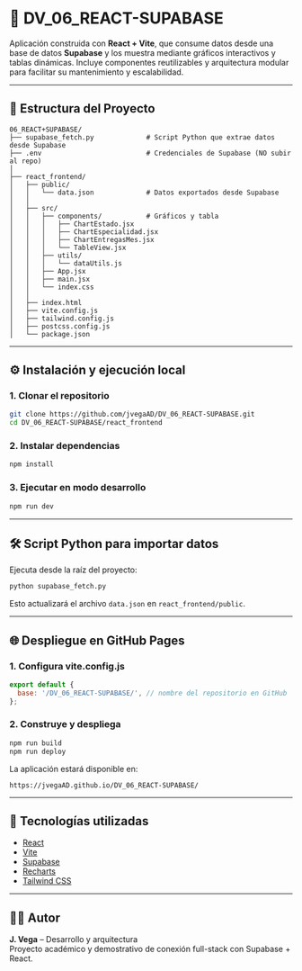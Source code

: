 # 🚀 DV_06_REACT-SUPABASE

Aplicación construida con **React + Vite**, que consume datos desde una base de datos **Supabase** y los muestra mediante gráficos interactivos y tablas dinámicas. Incluye componentes reutilizables y arquitectura modular para facilitar su mantenimiento y escalabilidad.

---

## 📁 Estructura del Proyecto

```
06_REACT+SUPABASE/
├── supabase_fetch.py             # Script Python que extrae datos desde Supabase
├── .env                          # Credenciales de Supabase (NO subir al repo)
│
├── react_frontend/
│   ├── public/
│   │   └── data.json             # Datos exportados desde Supabase
│   │
│   ├── src/
│   │   ├── components/           # Gráficos y tabla
│   │   │   ├── ChartEstado.jsx
│   │   │   ├── ChartEspecialidad.jsx
│   │   │   ├── ChartEntregasMes.jsx
│   │   │   └── TableView.jsx
│   │   ├── utils/
│   │   │   └── dataUtils.js
│   │   ├── App.jsx
│   │   ├── main.jsx
│   │   └── index.css
│   │
│   ├── index.html
│   ├── vite.config.js
│   ├── tailwind.config.js
│   ├── postcss.config.js
│   └── package.json
```

---

## ⚙️ Instalación y ejecución local

### 1. Clonar el repositorio

```bash
git clone https://github.com/jvegaAD/DV_06_REACT-SUPABASE.git
cd DV_06_REACT-SUPABASE/react_frontend
```

### 2. Instalar dependencias

```bash
npm install
```

### 3. Ejecutar en modo desarrollo

```bash
npm run dev
```

---

## 🛠️ Script Python para importar datos

Ejecuta desde la raíz del proyecto:

```bash
python supabase_fetch.py
```

Esto actualizará el archivo `data.json` en `react_frontend/public`.

---

## 🌐 Despliegue en GitHub Pages

### 1. Configura vite.config.js

```js
export default {
  base: '/DV_06_REACT-SUPABASE/', // nombre del repositorio en GitHub
};
```

### 2. Construye y despliega

```bash
npm run build
npm run deploy
```

La aplicación estará disponible en:

```
https://jvegaAD.github.io/DV_06_REACT-SUPABASE/
```

---

## 🧪 Tecnologías utilizadas

- [React](https://reactjs.org/)
- [Vite](https://vitejs.dev/)
- [Supabase](https://supabase.io/)
- [Recharts](https://recharts.org/)
- [Tailwind CSS](https://tailwindcss.com/)

---

## 🧑‍💻 Autor

**J. Vega** – Desarrollo y arquitectura  
Proyecto académico y demostrativo de conexión full-stack con Supabase + React.
